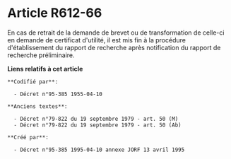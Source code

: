 # Article R612-66

En cas de retrait de la demande de brevet ou de transformation de celle-ci en demande de certificat d'utilité, il est mis fin
à la procédure d'établissement du rapport de recherche après notification du rapport de recherche préliminaire.

**Liens relatifs à cet article**

	**Codifié par**:

	  - Décret n°95-385 1955-04-10

	**Anciens textes**:

	  - Décret n°79-822 du 19 septembre 1979 - art. 50 (M)
	  - Décret n°79-822 du 19 septembre 1979 - art. 50 (Ab)

	**Créé par**:

	  - Décret n°95-385 1995-04-10 annexe JORF 13 avril 1995
